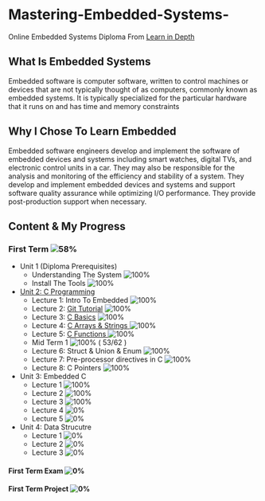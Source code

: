# Mastering-Embedded-Systems-
Online Embedded Systems Diploma From [Learn in Depth](https://www.learn-in-depth.com)

## What Is Embedded Systems
Embedded software is computer software, written to control machines or devices that are not typically thought of as computers, commonly known as embedded systems. It is typically specialized for the particular hardware that it runs on and has time and memory constraints
## Why I Chose To Learn Embedded 
Embedded software engineers develop and implement the software of embedded devices and systems including smart watches, digital TVs, and electronic control units in a car. They may also be responsible for the analysis and monitoring of the efficiency and stability of a system. They develop and implement embedded devices and systems and support software quality assurance while optimizing I/O performance. They provide post-production support when necessary.

## Content & My Progress
### First Term ![58%](https://progress-bar.dev/58?title=InProgress)
* Unit 1 (Diploma Prerequisites)
  * Understanding The System ![100%](https://progress-bar.dev/100)
  * Install The Tools ![100%](https://progress-bar.dev/100)
* [Unit 2: C Programming](https://github.com/HossamElHawy/Mastring-Embedded-Systems-Dibloma/tree/main/Term%201/Unit%202%20C%20Programing)
  * Lecture 1: Intro To Embedded ![100%](https://progress-bar.dev/100)
  * Lecture 2: [Git Tutorial](https://github.com/HossamElHawy/Mastring-Embedded-Systems-Dibloma/tree/main/Term%201/Unit%202%20C%20Programing/Lecture%202%20Learning%20Git) ![100%](https://progress-bar.dev/100)
  * Lecture 3: [C Basics](https://github.com/HossamElHawy/Mastring-Embedded-Systems-Dibloma/tree/main/Term%201/Unit%202%20C%20Programing/Lecture%203%20C%20Basics)  ![100%](https://progress-bar.dev/100)
  * Lecture 4: [C Arrays & Strings ](https://github.com/HossamElHawy/Mastring-Embedded-Systems-Dibloma/tree/main/Term%201/Unit%202%20C%20Programing/Lecture%204%20C%20Array%20%26%26%20string)![100%](https://progress-bar.dev/100) 
  * Lecture 5: [C Functions ](https://github.com/HossamElHawy/Mastring-Embedded-Systems-Dibloma/tree/main/Term%201/Unit%202%20C%20Programing/Lecture%205%20C%20Functions) ![100%](https://progress-bar.dev/100)
  * Mid Term 1 ![100%](https://progress-bar.dev/100)    ( 53/62 )
  * Lecture 6: Struct & Union & Enum ![100%](https://progress-bar.dev/100)
  * Lecture 7: Pre-processor directives in C ![100%](https://progress-bar.dev/100)
  * Lecture 8: C Pointers ![100%](https://progress-bar.dev/100)
* Unit 3: Embedded C
  * Lecture 1 ![100%](https://progress-bar.dev/100)
  * Lecture 2 ![100%](https://progress-bar.dev/100)
  * Lecture 3 ![100%](https://progress-bar.dev/100)
  * Lecture 4 ![0%](https://progress-bar.dev/0)
  * Lecture 5 ![0%](https://progress-bar.dev/0)
* Unit 4: Data Strucutre
  * Lecture 1 ![0%](https://progress-bar.dev/0)
  * Lecture 2 ![0%](https://progress-bar.dev/0)
  * Lecture 3 ![0%](https://progress-bar.dev/0)
#### First Term Exam ![0%](https://progress-bar.dev/0)
#### First Term Project ![0%](https://progress-bar.dev/0)

